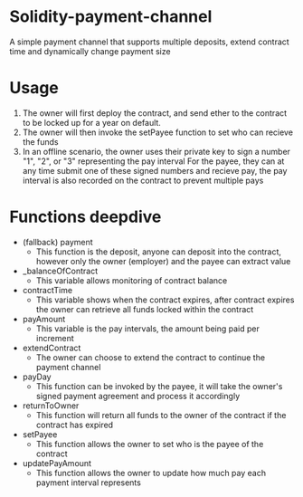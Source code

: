 # Solidity-payment-channel
A simple payment channel that supports multiple deposits, extend contract time and dynamically change payment size

# Usage
1. The owner will first deploy the contract, and send ether to the contract to be locked up for a year on default.
2. The owner will then invoke the setPayee function to set who can recieve the funds
3. In an offline scenario, the owner uses their private key to sign a number "1", "2", or "3" representing the pay interval
For the payee, they can at any time submit one of these signed numbers and recieve pay, the pay interval is also recorded on the contract to prevent multiple pays

# Functions deepdive
* (fallback) payment
  * This function is the deposit, anyone can deposit into the contract, however only the owner (employer) and the payee can extract value
* _balanceOfContract
  * This variable allows monitoring of contract balance
* contractTime
  * This variable shows when the contract expires, after contract expires the owner can retrieve all funds locked within the contract
* payAmount
  * This variable is the pay intervals, the amount being paid per increment
* extendContract
  * The owner can choose to extend the contract to continue the payment channel
* payDay
  * This function can be invoked by the payee, it will take the owner's signed payment agreement and process it accordingly
* returnToOwner
  * This function will return all funds to the owner of the contract if the contract has expired
* setPayee
  * This function allows the owner to set who is the payee of the contract
* updatePayAmount
  * This function allows the owner to update how much pay each payment interval represents
